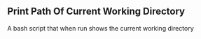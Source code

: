 ## Print Path Of Current Working Directory
A bash script that when run shows the current working directory

